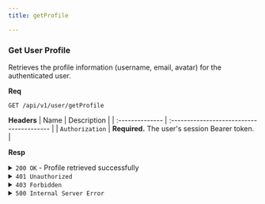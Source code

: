 ```yaml
---
title: getProfile

---
```


### Get User Profile

Retrieves the profile information (username, email, avatar) for the authenticated user.

**Req**
```
GET /api/v1/user/getProfile
```

**Headers**
| Name            | Description                               |
| :-------------- | :---------------------------------------- |
| `Authorization` | **Required.** The user's session Bearer token. |

**Resp**
<details>
<summary><code>200 OK</code> - Profile retrieved successfully</summary>

```json
{
  "code": 200,
  "message": "Profile retrieved successfully",
  "data": {
    "username": "JohnDoe",
    "email": "john.doe@example.com",
    "avatar_path": "/path/to/default/avatar.png"
  }
}
```
</details>

<details>
<summary><code>401 Unauthorized</code></summary>
```json
{ "code": 401, "message": "invalid or expired token", "data": null }
```
</details>

<details>
<summary><code>403 Forbidden</code></summary>
```json
{ "code": 403, "message": "user is not verified", "data": null }
```
</details>

<details>
<summary><code>500 Internal Server Error</code></summary>
```json
{ "code": 500, "message": "Internal server error", "data": null }
```
</details>